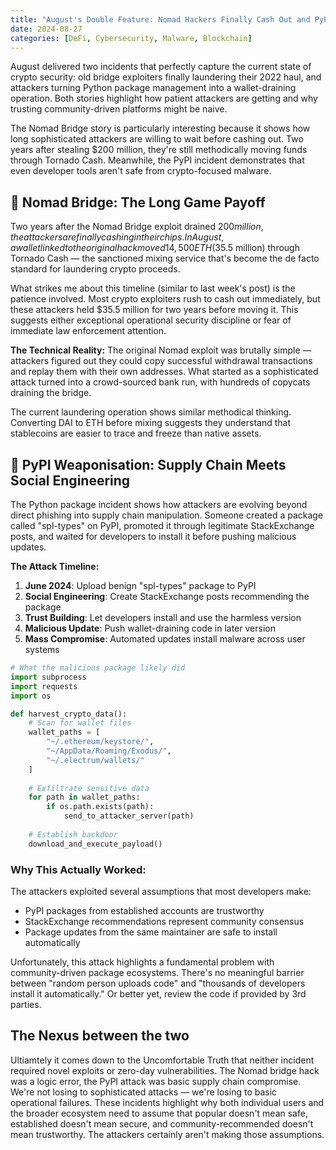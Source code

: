 ```yaml
---
title: "August's Double Feature: Nomad Hackers Finally Cash Out and PyPI Gets Weaponised"
date: 2024-08-27
categories: [DeFi, Cybersecurity, Malware, Blockchain]
---
```


August delivered two incidents that perfectly capture the current state of crypto security: old bridge exploiters finally laundering their 2022 haul, and attackers turning Python package management into a wallet-draining operation. Both stories highlight how patient attackers are getting and why trusting community-driven platforms might be naive.

The Nomad Bridge story is particularly interesting because it shows how long sophisticated attackers are willing to wait before cashing out. Two years after stealing $200 million, they're still methodically moving funds through Tornado Cash. Meanwhile, the PyPI incident demonstrates that even developer tools aren't safe from crypto-focused malware.

## 💸 Nomad Bridge: The Long Game Payoff

Two years after the Nomad Bridge exploit drained $200 million, the attackers are finally cashing in their chips. In August, a wallet linked to the original hack moved 14,500 ETH ($35.5 million) through Tornado Cash — the sanctioned mixing service that's become the de facto standard for laundering crypto proceeds.

What strikes me about this timeline (similar to last week's post) is the patience involved. Most crypto exploiters rush to cash out immediately, but these attackers held $35.5 million for two years before moving it. This suggests either exceptional operational security discipline or fear of immediate law enforcement attention.

**The Technical Reality:**
The original Nomad exploit was brutally simple — attackers figured out they could copy successful withdrawal transactions and replay them with their own addresses. What started as a sophisticated attack turned into a crowd-sourced bank run, with hundreds of copycats draining the bridge.

The current laundering operation shows similar methodical thinking. Converting DAI to ETH before mixing suggests they understand that stablecoins are easier to trace and freeze than native assets.

## 🐍 PyPI Weaponisation: Supply Chain Meets Social Engineering

The Python package incident shows how attackers are evolving beyond direct phishing into supply chain manipulation. Someone created a package called "spl-types" on PyPI, promoted it through legitimate StackExchange posts, and waited for developers to install it before pushing malicious updates.

**The Attack Timeline:**
1. **June 2024**: Upload benign "spl-types" package to PyPI
2. **Social Engineering**: Create StackExchange posts recommending the package
3. **Trust Building**: Let developers install and use the harmless version
4. **Malicious Update**: Push wallet-draining code in later version
5. **Mass Compromise**: Automated updates install malware across user systems

```python
# What the malicious package likely did
import subprocess
import requests
import os

def harvest_crypto_data():
    # Scan for wallet files
    wallet_paths = [
        "~/.ethereum/keystore/",
        "~/AppData/Roaming/Exodus/",
        "~/.electrum/wallets/"
    ]
    
    # Exfiltrate sensitive data
    for path in wallet_paths:
        if os.path.exists(path):
            send_to_attacker_server(path)
    
    # Establish backdoor
    download_and_execute_payload()
```

### Why This Actually Worked:
The attackers exploited several assumptions that most developers make:
- PyPI packages from established accounts are trustworthy
- StackExchange recommendations represent community consensus
- Package updates from the same maintainer are safe to install automatically

Unfortunately, this attack highlights a fundamental problem with community-driven package ecosystems. There's no meaningful barrier between "random person uploads code" and "thousands of developers install it automatically." Or better yet, review the code if provided by 3rd parties. 


## The Nexus between the two

Ultiamtely it comes down to the  Uncomfortable Truth that neither incident required novel exploits or zero-day vulnerabilities. The Nomad bridge hack was a logic error, the PyPI attack was basic supply chain compromise. We're not losing to sophisticated attacks — we're losing to basic operational failures. These incidents highlight why both individual users and the broader ecosystem need to assume that popular doesn't mean safe, established doesn't mean secure, and community-recommended doesn't mean trustworthy. The attackers certainly aren't making those assumptions.